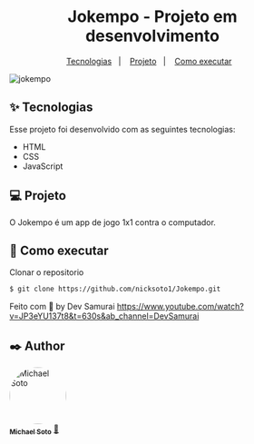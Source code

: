 <h1 align="center">
  Jokempo - Projeto em desenvolvimento
</h1>

<p align="center">
  <a href="#-tecnologias">Tecnologias</a>&nbsp;&nbsp;&nbsp;|&nbsp;&nbsp;&nbsp;
  <a href="#-projeto">Projeto</a>&nbsp;&nbsp;&nbsp;|&nbsp;&nbsp;&nbsp;
  <a href="#-como-executar">Como executar</a>&nbsp;&nbsp;&nbsp;
  
</p>

![jokempo](https://user-images.githubusercontent.com/67668995/128616285-15c71809-5ce8-421d-86dc-050f8a9fb3a3.png)








## ✨ Tecnologias

Esse projeto foi desenvolvido com as seguintes tecnologias:

- HTML
- CSS
- JavaScript


## 💻 Projeto

O Jokempo é um app de jogo 1x1 contra o computador.



## 🚀 Como executar

 Clonar o repositorio
```bash
$ git clone https://github.com/nicksoto1/Jokempo.git
```



Feito com 💙 by Dev Samurai https://www.youtube.com/watch?v=JP3eYU137t8&t=630s&ab_channel=DevSamurai

## ✒️ Author

<a href="https://github.com/nicksoto1">
 <img style="border-radius: 50%;" src="https://avatars.githubusercontent.com/u/67668995?v=4" width="100px;" alt="Michael Soto"/>
 <br />
 <sub><b>Michael Soto</b></sub></a> <a href="https://github.com/nicksoto1">🚀</a>
 <br />
